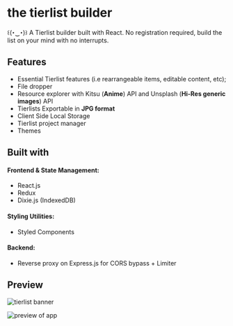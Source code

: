 # the tierlist builder
꒰(･‿･)꒱ A Tierlist builder built with React. No registration required, build the list on your mind with no interrupts.



## Features
- Essential Tierlist features (i.e rearrangeable items, editable content, etc); 
- File dropper
- Resource explorer with Kitsu (**Anime**) API and Unsplash (**Hi-Res generic images**) API
- Tierlists Exportable in **JPG format**
- Client Side Local Storage
- Tierlist project manager
- Themes


## Built with
#### Frontend & State Management: 
- React.js
- Redux
- Dixie.js (IndexedDB)

#### Styling Utilities:
- Styled Components

#### Backend:
- Reverse proxy on Express.js for CORS bypass + Limiter 

## Preview

![tierlist banner](https://user-images.githubusercontent.com/73308970/135552091-0d42b3bc-3c8b-4be9-aeb1-ccaefb0852f0.png)


![preview of app](https://user-images.githubusercontent.com/73308970/135552198-4b6c821d-b656-4212-b23d-7b3b606feef0.png)


